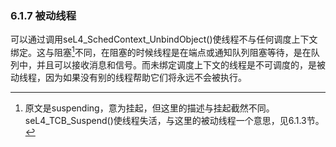 ### 6.1.7  被动线程

可以通过调用seL4_SchedContext_UnbindObject()使线程不与任何调度上下文绑定。这与阻塞[^1]不同，在阻塞的时候线程是在端点或通知队列阻塞等待，是在队列中，并且可以接收消息和信号。而未绑定调度上下文的线程是不可调度的，是被动线程，因为如果没有别的线程帮助它们将永远不会被执行。

[^1]: 原文是suspending，意为挂起，但这里的描述与挂起截然不同。seL4_TCB_Suspend()使线程失活，与这里的被动线程一个意思，见6.1.3节。
